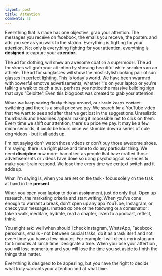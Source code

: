 ```yaml
---
layout: post
title: Attention
comments: []
---
```

Everything that is made has one objective: grab your attention. The messages you receive on facebook, the emails you receive, the posters and ads you see as you walk to the station. Everything is fighting for your attention. Not only is everything fighting for your attention, everything is **designed** to capture your **attention**. 

The ad for clothing, will show an awesome coat on a supermodel. The ad for shoes will grab your attention by showing beautiful white sneakers on an athlete.  The ad for sunglasses will show the most stylish looking pair of sun glasses in perfect lighting. This is today's world. We have been swarmed with powerful emotive advertisements, whether it's on your laptop or you're talking a walk to catch a bus, perhaps you notice the massive building sign that says "Deloitte". Even this blog post was created to grab your attention.

When we keep seeing flashy things around, our brain keeps context switching and there is a small price we pay. We search for a YouTube video that we want to see and after that we get lost in the suggestions. Unrealistic thumbnails and headlines appear making it impossible not to click on them. Every time we shift our attention, there's a price we pay. It may be a few micro seconds, it could be hours once we stumble down a series of cute dog videos - but it all adds up.

I'm not saying don't watch those videos or don't buy those awesome shoes. I'm saying, there is a right place and time to do any particular thing. We need **discipline** now more than other, as people that have crafted those advertisements or videos have done so using psychological sciences  to make your brain respond. We lose time every time we context switch and it adds up. 

What I'm saying is, when you are set on the task - focus solely on the task at hand in the **present**.

When you open your laptop to do an assignment, just do only that. Open up research, the marketing criteria and start writing. When you've done enough to warrant a break, don't open up any app YouTube, Instagram, or check your messages. Instead do one of the following or a combination: take a walk, meditate, hydrate, read a chapter, listen to a podcast, reflect, think. 

You might ask: well when should I check instagram, WhatsApp, Facebook personals, emails - not between crucial tasks, do it as a task itself and not every time you have a few minutes. For example: I will check my instagram for 5 minutes at lunch time. Designate a time. When you lose your attention , you will lose momentum and you will lose the time you set aside to finish the things that matter.

Everything is designed to be appealing, but you have the right to decide what truly warrants your attention and at what time.